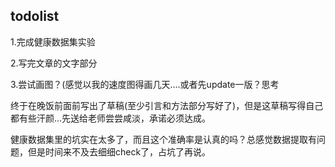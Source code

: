 ## todolist
1.完成健康数据集实验

2.写完文章的文字部分

3.尝试画图？(感觉以我的速度图得画几天....或者先update一版？思考

终于在晚饭前面前写出了草稿(至少引言和方法部分写好了)，但是这草稿写得自己都有些汗颜...先送给老师尝尝咸淡，承诺必须达成。

健康数据集里的坑实在太多了，而且这个准确率是认真的吗？总感觉数据提取有问题，但是时间来不及去细细check了，占坑了再说。
